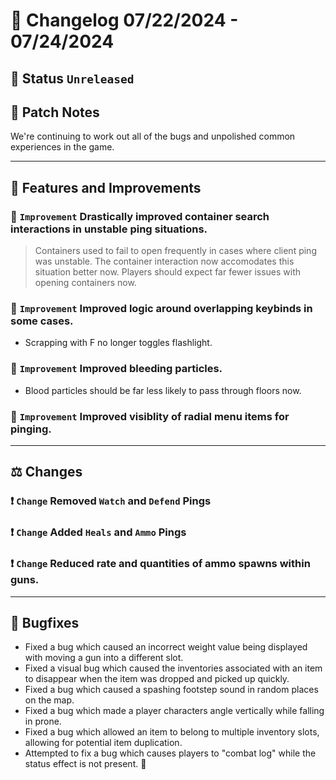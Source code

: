 # :bookmark_tabs:  Changelog 07/22/2024 - 07/24/2024

## :red_circle: Status `Unreleased`
<!-- ## :green_circle: Status `Released` -->

## :speech_balloon: Patch Notes
We're continuing to work out all of the bugs and unpolished common experiences in the game.

________

## :loudspeaker: Features and Improvements

### :arrow_up_small: `Improvement` Drastically improved container search interactions in unstable ping situations.
> Containers used to fail to open frequently in cases where client ping was unstable. The container interaction now
> accomodates this situation better now. Players should expect far fewer issues with opening containers now.

### :arrow_up_small: `Improvement` Improved logic around overlapping keybinds in some cases.
- Scrapping with F no longer toggles flashlight.

### :arrow_up_small: `Improvement` Improved bleeding particles.
- Blood particles should be far less likely to pass through floors now.

### :arrow_up_small: `Improvement` Improved visiblity of radial menu items for pinging.

________

## :balance_scale: Changes

### :exclamation: `Change` Removed `Watch` and `Defend` Pings
### :exclamation: `Change` Added `Heals` and `Ammo` Pings

### :exclamation: `Change` Reduced rate and quantities of ammo spawns within guns.

________

## :bug: Bugfixes
- Fixed a bug which caused an incorrect weight value being displayed with moving a gun into a different slot.
- Fixed a visual bug which caused the inventories associated with an item to disappear when the item was dropped and picked up quickly.
- Fixed a bug which caused a spashing footstep sound in random places on the map.
- Fixed a bug which made a player characters angle vertically while falling in prone.
- Fixed a bug which allowed an item to belong to multiple inventory slots, allowing for potential item duplication.
- Attempted to fix a bug which causes players to "combat log" while the status effect is not present. 🤞
